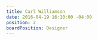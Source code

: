 ```yaml
---
title: Carl Williamson
date: 2016-04-19 16:10:00 -04:00
position: 2
boardPosition: Designer
---
```



